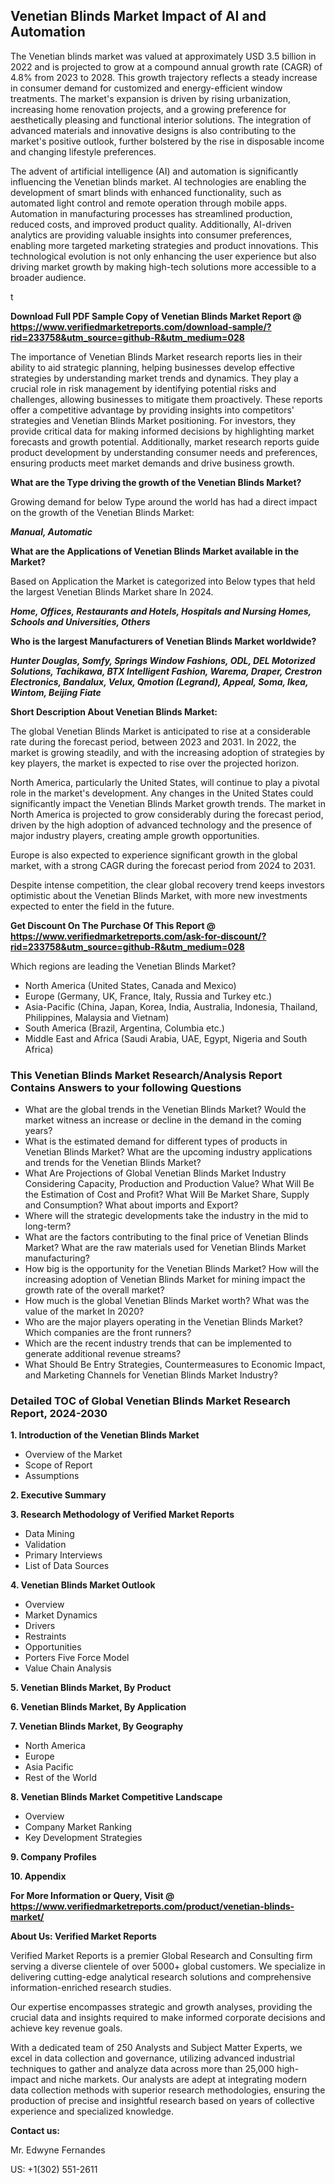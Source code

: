 <h2>Venetian Blinds Market Impact of AI and Automation</h2><p>The Venetian blinds market was valued at approximately USD 3.5 billion in 2022 and is projected to grow at a compound annual growth rate (CAGR) of 4.8% from 2023 to 2028. This growth trajectory reflects a steady increase in consumer demand for customized and energy-efficient window treatments. The market's expansion is driven by rising urbanization, increasing home renovation projects, and a growing preference for aesthetically pleasing and functional interior solutions. The integration of advanced materials and innovative designs is also contributing to the market's positive outlook, further bolstered by the rise in disposable income and changing lifestyle preferences.</p><p>The advent of artificial intelligence (AI) and automation is significantly influencing the Venetian blinds market. AI technologies are enabling the development of smart blinds with enhanced functionality, such as automated light control and remote operation through mobile apps. Automation in manufacturing processes has streamlined production, reduced costs, and improved product quality. Additionally, AI-driven analytics are providing valuable insights into consumer preferences, enabling more targeted marketing strategies and product innovations. This technological evolution is not only enhancing the user experience but also driving market growth by making high-tech solutions more accessible to a broader audience.</p>t</p><p id="" class=""><strong>Download Full PDF Sample Copy of Venetian Blinds Market Report @ <a href="https://www.verifiedmarketreports.com/download-sample/?rid=233758&utm_source=github-R&utm_medium=028" target="_blank">https://www.verifiedmarketreports.com/download-sample/?rid=233758&utm_source=github-R&utm_medium=028</a></strong></p><p>The importance of&nbsp;Venetian Blinds Market research reports lies in their ability to aid strategic planning, helping businesses develop effective strategies by understanding market trends and dynamics. They play a crucial role in risk management by identifying potential risks and challenges, allowing businesses to mitigate them proactively. These reports offer a competitive advantage by providing insights into competitors' strategies and Venetian Blinds Market positioning. For investors, they provide critical data for making informed decisions by highlighting market forecasts and growth potential. Additionally, market research reports guide product development by understanding consumer needs and preferences, ensuring products meet market demands and drive business growth.</p><p><strong>What are the&nbsp;Type driving the growth of the Venetian Blinds Market?</strong></p><p id="" class="">Growing demand for below Type around the world has had a direct impact on the growth of the Venetian Blinds Market:</p><em><strong>Manual, Automatic</strong></em></p><strong>What are the&nbsp;Applications&nbsp;of Venetian Blinds Market available in the Market?</strong></p><p id="" class="">Based on Application the Market is categorized into Below types that held the largest Venetian Blinds Market share In 2024.</p><em><strong>Home, Offices, Restaurants and Hotels, Hospitals and Nursing Homes, Schools and Universities, Others</strong></em></p><strong>Who is the largest Manufacturers of Venetian Blinds Market worldwide?</strong></p><p><em><strong>Hunter Douglas, Somfy, Springs Window Fashions, ODL, DEL Motorized Solutions, Tachikawa, BTX Intelligent Fashion, Warema, Draper, Crestron Electronics, Bandalux, Velux, Qmotion (Legrand), Appeal, Soma, Ikea, Wintom, Beijing Fiate</strong></em></p><p id="" class=""><strong>Short Description About Venetian Blinds Market:</strong></p><p>The global Venetian Blinds Market is anticipated to rise at a considerable rate during the forecast period, between 2023 and 2031. In 2022, the market is growing steadily, and with the increasing adoption of strategies by key players, the market is expected to rise over the projected horizon.</p><p>North America, particularly the United States, will continue to play a pivotal role in the market's development. Any changes in the United States could significantly impact the Venetian Blinds Market growth trends. The market in North America is projected to grow considerably during the forecast period, driven by the high adoption of advanced technology and the presence of major industry players, creating ample growth opportunities.</p><p>Europe is also expected to experience significant growth in the global market, with a strong CAGR during the forecast period from 2024 to 2031.</p><p>Despite intense competition, the clear global recovery trend keeps investors optimistic about the Venetian Blinds Market, with more new investments expected to enter the field in the future.</p><p id="" class=""><strong>Get Discount On The Purchase Of This Report @ <a href="https://www.verifiedmarketreports.com/ask-for-discount/?rid=233758&utm_source=github-R&utm_medium=028" target="_blank">https://www.verifiedmarketreports.com/ask-for-discount/?rid=233758&utm_source=github-R&utm_medium=028</a></strong></p>Which regions are leading the Venetian Blinds Market?</p><ul><li>North America (United States, Canada and Mexico)</li><li>Europe (Germany, UK, France, Italy, Russia and Turkey etc.)</li><li>Asia-Pacific (China, Japan, Korea, India, Australia, Indonesia, Thailand, Philippines, Malaysia and Vietnam)</li><li>South America (Brazil, Argentina, Columbia etc.)</li><li>Middle East and Africa (Saudi Arabia, UAE, Egypt, Nigeria and South Africa)</li></ul><h3 id="" class="">This Venetian Blinds Market Research/Analysis Report Contains Answers to your following Questions</h3><ul><li>What are the global trends in the Venetian Blinds Market? Would the market witness an increase or decline in the demand in the coming years?</li><li>What is the estimated demand for different types of products in Venetian Blinds Market? What are the upcoming industry applications and trends for the Venetian Blinds Market?</li><li>What Are Projections of Global Venetian Blinds Market Industry Considering Capacity, Production and Production Value? What Will Be the Estimation of Cost and Profit? What Will Be Market Share, Supply and Consumption? What about imports and Export?</li><li>Where will the strategic developments take the industry in the mid to long-term?</li><li>What are the factors contributing to the final price of Venetian Blinds Market? What are the raw materials used for Venetian Blinds Market manufacturing?</li><li>How big is the opportunity for the Venetian Blinds Market? How will the increasing adoption of Venetian Blinds Market for mining impact the growth rate of the overall market?</li><li>How much is the global Venetian Blinds Market worth? What was the value of the market In 2020?</li><li>Who are the major players operating in the Venetian Blinds Market? Which companies are the front runners?</li><li>Which are the recent industry trends that can be implemented to generate additional revenue streams?</li><li>What Should Be Entry Strategies, Countermeasures to Economic Impact, and Marketing Channels for Venetian Blinds Market Industry?</li></ul><h3 id="" class="">Detailed TOC of Global Venetian Blinds Market Research Report, 2024-2030</h3><p id="" class=""><strong>1. Introduction of the Venetian Blinds Market</strong></p><ul><li>Overview of the Market</li><li>Scope of Report</li><li>Assumptions</li></ul><p id="" class=""><strong>2. Executive Summary</strong></p><p id="" class=""><strong>3. Research Methodology of Verified Market Reports</strong></p><ul><li>Data Mining</li><li>Validation</li><li>Primary Interviews</li><li>List of Data Sources</li></ul><p id="" class=""><strong>4. Venetian Blinds Market Outlook</strong></p><ul><li>Overview</li><li>Market Dynamics</li><li>Drivers</li><li>Restraints</li><li>Opportunities</li><li>Porters Five Force Model</li><li>Value Chain Analysis</li></ul><p id="" class=""><strong>5. Venetian Blinds Market, By Product</strong></p><p id="" class=""><strong>6. Venetian Blinds Market, By Application</strong></p><p id="" class=""><strong>7. Venetian Blinds Market, By Geography</strong></p><ul><li>North America</li><li>Europe</li><li>Asia Pacific</li><li>Rest of the World</li></ul><p id="" class=""><strong>8. Venetian Blinds Market Competitive Landscape</strong></p><ul><li>Overview</li><li>Company Market Ranking</li><li>Key Development Strategies</li></ul><p id="" class=""><strong>9. Company Profiles</strong></p><p id="" class=""><strong>10. Appendix</strong></p><p id="" class=""><strong>For More Information or Query, Visit @ <a href="https://www.verifiedmarketreports.com/product/venetian-blinds-market/" target="_blank">https://www.verifiedmarketreports.com/product/venetian-blinds-market/</a></strong></p><p id="" class=""><strong>About Us: Verified Market Reports</strong></p><p id="" class="">Verified Market Reports is a premier Global Research and Consulting firm serving a diverse clientele of over 5000+ global customers. We specialize in delivering cutting-edge analytical research solutions and comprehensive information-enriched research studies.</p><p id="" class="">Our expertise encompasses strategic and growth analyses, providing the crucial data and insights required to make informed corporate decisions and achieve key revenue goals.</p><p id="" class="">With a dedicated team of 250 Analysts and Subject Matter Experts, we excel in data collection and governance, utilizing advanced industrial techniques to gather and analyze data across more than 25,000 high-impact and niche markets. Our analysts are adept at integrating modern data collection methods with superior research methodologies, ensuring the production of precise and insightful research based on years of collective experience and specialized knowledge.</p><p id="" class=""><strong>Contact us:</strong></p><p id="" class="">Mr. Edwyne Fernandes</p><p id="" class="">US: +1(302) 551-2611</p>